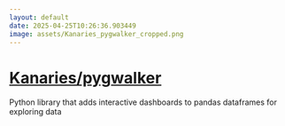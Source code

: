 ```yaml
---
layout: default
date: 2025-04-25T10:26:36.903449
image: assets/Kanaries_pygwalker_cropped.png
---
```


# [Kanaries/pygwalker](https://github.com/Kanaries/pygwalker)

Python library that adds interactive dashboards to pandas dataframes for exploring data
